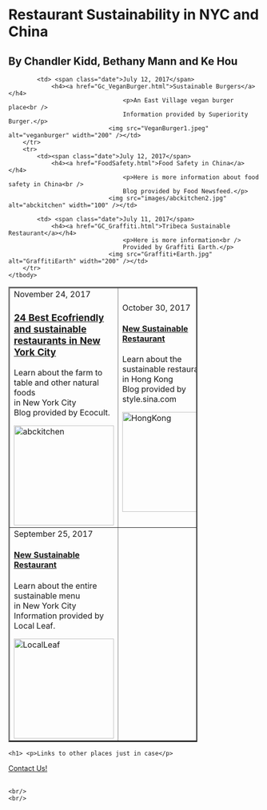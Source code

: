 <!DOCTYPE html> <!--item 1-->
<html> <!--item 2-->
<!--Header--> <!--item4-->
<head> 
<title>Restaurant Sustainability</title>  
<link rel="stylesheet" type="text/css" href="GC_css.css"/>
</head>
 <link rel="icon"
          type="image/png"
          href="Basil_Leaves.png"
          />
<body>
<div class="box">
<h1>Restaurant Sustainability in NYC and China <link href="https://fonts.googleapis.com/css?family=Oswald" rel="stylesheet"></h1>
<h2>By Chandler Kidd, Bethany Mann and Ke Hou</h2>
<table style="width: 75%;border-collapse: collapse;" border = "2" cellpadding = "6" align= "center">
	<tbody>
		<tr>
			<td>
				<span class="date">November 24, 2017</span>
				<h3><a href="GC_24restaurants.html">24 Best Ecofriendly and sustainable<br />
									restaurants in New York City</a></h3>
									<p>Learn about the farm to table and other natural foods<br />
									in New York City<br />
									Blog provided by Ecocult.</p>
								<img src="abckitchen2.jpg" alt="abckitchen" width="200"/></td>
			<td><span class="date">October 30, 2017</span>
				<h4><a href="GC_RestaurantsinHK.html">New Sustainable Restaurant</a></h4>
									<p>Learn about the sustainable restaurant<br />
									in Hong Kong<br />
									Blog provided by style.sina.com</p>
								<img src="restaurantinHK.jpg" alt="HongKong" width="200"/></td>
		</tr>
		<tr>
			<td><span class="date">September 25, 2017</span>
				<h4><a href="GC_LocalLeaf.html">New Sustainable Restaurant</a></h4>
									<p>Learn about the entire sustainable menu<br />
									in New York City<br />
									Information provided by Local Leaf.</p>
								<img src="LocalLeaf1.jpeg" alt="LocalLeaf" width="200" /></td>
            
			<td> <span class="date">July 12, 2017</span>
				<h4><a href="Gc_VeganBurger.html">Sustainable Burgers</a></h4>
									<p>An East Village vegan burger place<br />
									Information provided by Superiority Burger.</p>
								<img src="VeganBurger1.jpeg" alt="veganburger" width="200" /></td>
		</tr>
		<tr>
			<td><span class="date">July 12, 2017</span>
				<h4><a href="FoodSafety.html">Food Safety in China</a></h4>
									<p>Here is more information about food safety in China<br />
									Blog provided by Food Newsfeed.</p>
								<img src="images/abckitchen2.jpg" alt="abckitchen" width="100" /></td>
            
			<td> <span class="date">July 11, 2017</span>
				<h4><a href="GC_Graffiti.html">Tribeca Sustainable Restaurant</a></h4>
									<p>Here is more information<br />
									Provided by Graffiti Earth.</p>
								<img src="Graffiti+Earth.jpg" alt="GraffitiEarth" width="200" /></td>
		</tr>
	</tbody>
</table>


    <h1> <p>Links to other places just in case</p>
<a href="GC_bio.html">Contact Us!</a>
<a href=""></a>
    <br/>
    <br/>
    </h1>
    </div>
    
    <br/>
    <br/>
    
    
</body>
</html>
